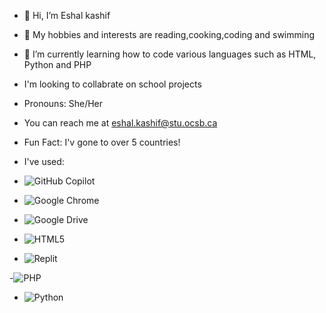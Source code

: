 - 👋 Hi, I’m Eshal kashif 
- 👀 My hobbies and interests are reading,cooking,coding and swimming  
- 🌱 I’m currently learning how to code various languages such as HTML, Python and PHP
- I'm looking to collabrate on school projects
- Pronouns: She/Her
- You can reach me at eshal.kashif@stu.ocsb.ca
- Fun Fact: I'v gone to over 5 countries!
- I've used:
- ![GitHub Copilot](https://img.shields.io/badge/github_copilot-8957E5?style=for-the-badge&logo=github-copilot&logoColor=white)

- ![Google Chrome](https://img.shields.io/badge/Google%20Chrome-4285F4?style=for-the-badge&logo=GoogleChrome&logoColor=white)

- ![Google Drive](https://img.shields.io/badge/Google%20Drive-4285F4?style=for-the-badge&logo=googledrive&logoColor=white)

- 	![HTML5](https://img.shields.io/badge/html5-%23E34F26.svg?style=for-the-badge&logo=html5&logoColor=white)

- 	![Replit](https://img.shields.io/badge/Replit-DD1200?style=for-the-badge&logo=Replit&logoColor=white)

-![PHP](https://img.shields.io/badge/php-%23777BB4.svg?style=for-the-badge&logo=php&logoColor=white)

- ![Python](https://img.shields.io/badge/python-3670A0?style=for-the-badge&logo=python&logoColor=ffdd54)

<!---
Eshal109/Eshal109 is a ✨ special ✨ repository because its `README.md` (this file) appears on your GitHub profile.
You can click the Preview link to take a look at your changes.
--->
